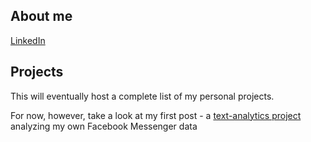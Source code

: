 ## About me

[LinkedIn](https://www.linkedin.com/in/aliyaz/)

## Projects

This will eventually host a complete list of my personal projects. 

For now, however, take a look at my first post - a [text-analytics project](https://aliya-zee.github.io/hello-world) analyzing my own Facebook Messenger data 

